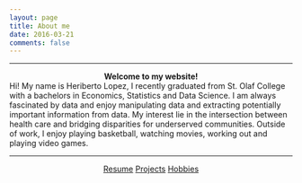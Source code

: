 ```yaml
---
layout: page
title: About me 
date: 2016-03-21
comments: false
---
```

<hr/>    
<strong> <center> Welcome to my website! </center> </strong>
Hi! My name is Heriberto Lopez, I recently graduated from St. Olaf College with a bachelors in Economics, Statistics and Data Science. I am always fascinated by data and enjoy manipulating data and extracting potentially important information from data. My interest lie in the intersection between health care and bridging disparities for underserved communities. Outside of work, I enjoy playing basketball, watching movies, working out and playing video games. 

<hr/>
<center>
    <div class="btn-group">
        <a href="https://drive.google.com/file/d/1b1CzufF9xhU50amWDPGU5RJUb4Ehj3IC/view" class="btn btn-primary">Resume</a>
        <a href="https://heribertolopez.github.io//posts/" class="btn btn-primary"> Projects</a>
        <a href="https://heribertolopez.github.io//projects/" class="btn btn-primary"> Hobbies</a>    
    </div>
</center>
